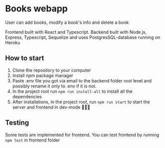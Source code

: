 # Books webapp

User can add books, modify a book's info and delete a book

Frontend built with React and Typescript. Backend built with Node.js, Express, Typescript, Sequelize and uses PostgresSQL-database running on Heroku

## How to start

1. Clone the repository to your computer
2. Install npm package manager
3. Paste .env file you got via email to the backend folder root level and possibly rename it only to .env if it is not.
4. In the project root run `npm run install-all` to install all the dependencies
5. After installations, in the project root, run `npm run start` to start the server and frontend in dev-mode
   👨🏻‍💻

## Testing

Some tests are implemented for frontend. You can test frontend by running `npm test` in frontend folder
